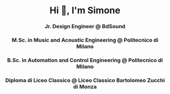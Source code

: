 <h1 align="center">Hi 👋, I'm Simone</h1>

<h3 align="center">Jr. Design Engineer @ BdSound
<h3 align="center">M.Sc. in Music and Acoustic Engineering @ Politecnico di Milano
<h3 align="center">B.Sc. in Automation and Control Engineering @ Politecnico di Milano
<h3 align="center">Diploma di Liceo Classico @ Liceo Classico Bartolomeo Zucchi di Monza

